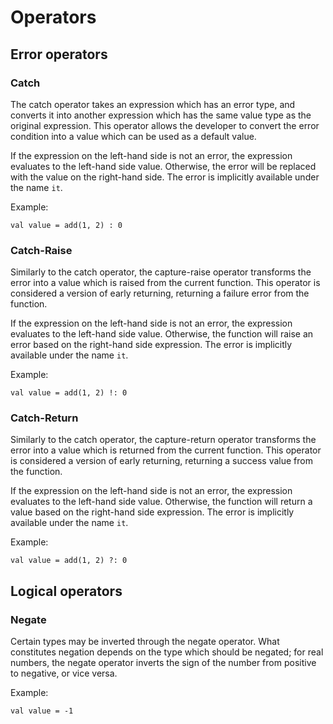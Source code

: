 # Operators

## Error operators

### Catch

The catch operator takes an expression which has an error type, and converts it into another expression which has the
same value type as the original expression. This operator allows the developer to convert the error condition into a
value which can be used as a default value.

If the expression on the left-hand side is not an error, the expression evaluates to the left-hand side value.
Otherwise, the error will be replaced with the value on the right-hand side. The error is implicitly available under the
name `it`.

Example:

```derg
val value = add(1, 2) : 0
```

### Catch-Raise

Similarly to the catch operator, the capture-raise operator transforms the error into a value which is raised from the
current function. This operator is considered a version of early returning, returning a failure error from the function.

If the expression on the left-hand side is not an error, the expression evaluates to the left-hand side value.
Otherwise, the function will raise an error based on the right-hand side expression. The error is implicitly available
under the name `it`.

Example:

```derg
val value = add(1, 2) !: 0
```

### Catch-Return

Similarly to the catch operator, the capture-return operator transforms the error into a value which is returned from
the current function. This operator is considered a version of early returning, returning a success value from the
function.

If the expression on the left-hand side is not an error, the expression evaluates to the left-hand side value.
Otherwise, the function will return a value based on the right-hand side expression. The error is implicitly available
under the name `it`.

Example:

```derg
val value = add(1, 2) ?: 0
```

## Logical operators

### Negate

Certain types may be inverted through the negate operator. What constitutes negation depends on the type which should be
negated; for real numbers, the negate operator inverts the sign of the number from positive to negative, or vice versa.

Example:

```derg
val value = -1
```
